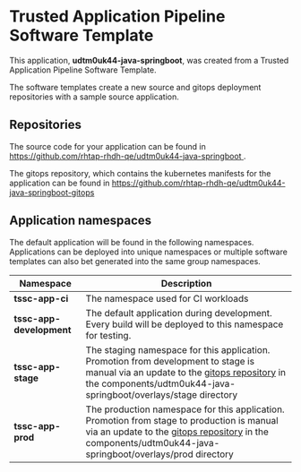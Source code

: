 # Trusted Application Pipeline Software Template

This application, **udtm0uk44-java-springboot**, was created from a Trusted Application Pipeline Software Template.

The software templates create a new source and gitops deployment repositories with a sample source application. 

## Repositories

The source code for your application can be found in [https://github.com/rhtap-rhdh-qe/udtm0uk44-java-springboot ](https://github.com/rhtap-rhdh-qe/udtm0uk44-java-springboot ).
 
The gitops repository, which contains the kubernetes manifests for the application can be found in 
[https://github.com/rhtap-rhdh-qe/udtm0uk44-java-springboot-gitops ](https://github.com/rhtap-rhdh-qe/udtm0uk44-java-springboot-gitops ) 

## Application namespaces 

The default application will be found in the following namespaces. Applications can be deployed into unique namespaces or multiple software templates can also bet generated into the same group namespaces.  

|  Namespace   |  Description   |  
| -------- | -------- |
| **tssc-app-ci** | The namespace used for CI workloads |
| **tssc-app-development** | The default application during development. Every build will be deployed to this namespace for testing. |
| **tssc-app-stage** | The staging namespace for this application. Promotion from development to stage is manual via an update to the [gitops repository](https://github.com/rhtap-rhdh-qe/udtm0uk44-java-springboot-gitops ) in the components/udtm0uk44-java-springboot/overlays/stage directory |
| **tssc-app-prod** | The production namespace for this application. Promotion from stage to production is manual via an update to the [gitops repository](https://github.com/rhtap-rhdh-qe/udtm0uk44-java-springboot-gitops ) in the components/udtm0uk44-java-springboot/overlays/prod directory |